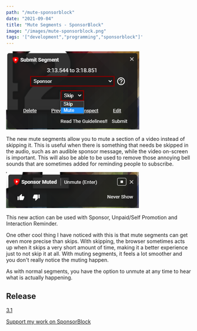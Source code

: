 ```yaml
---
path: "/mute-sponsorblock"
date: "2021-09-04"
title: "Mute Segments - SponsorBlock"
image: "/images/mute-sponsorblock.png"
tags: '["development","programming","sponsorblock"]'
---
```


![Submitting mute segments](/images/mute-sponsorblock.png)

The new mute segments allow you to mute a section of a video instead of skipping it. This is useful when there is something that needs be skipped in the audio, such as an audible sponsor message, while the video on-screen is important. This will also be able to be used to remove those annoying bell sounds that are sometimes added for reminding people to subscribe.

![Unmute Notice](/images/unmute-notice.png)

This new action can be used with Sponsor, Unpaid/Self Promotion and Interaction Reminder.

One other cool thing I have noticed with this is that mute segments can get even more precise than skips. With skipping, the browser sometimes acts up when it skips a very short amount of time, making it a better experience just to not skip it at all. With muting segments, it feels a lot smoother and you don't really notice the muting happen.

As with normal segments, you have the option to unmute at any time to hear what is actually happening.

## Release

[3.1](https://github.com/ajayyy/SponsorBlock/releases/tag/3.1)

[Support my work on SponsorBlock](https://sponsor.ajay.app/donate)